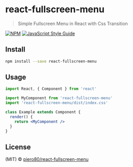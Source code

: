 # react-fullscreen-menu

> Simple Fullscreen Menu in React with Css Transition

[![NPM](https://img.shields.io/npm/v/react-fullscreen-menu.svg)](https://www.npmjs.com/package/react-fullscreen-menu) [![JavaScript Style Guide](https://img.shields.io/badge/code_style-standard-brightgreen.svg)](https://standardjs.com)

## Install

```bash
npm install --save react-fullscreen-menu
```

## Usage

```jsx
import React, { Component } from 'react'

import MyComponent from 'react-fullscreen-menu'
import 'react-fullscreen-menu/dist/index.css'

class Example extends Component {
  render() {
    return <MyComponent />
  }
}
```

## License

(MIT) © [piero80/react-fullscreen-menu](https://github.com/piero80/react-fullscreen-menu)
